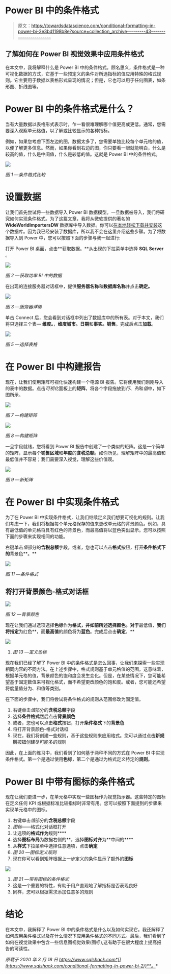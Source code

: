 # Power BI 中的条件格式

> 原文：<https://towardsdatascience.com/conditional-formatting-in-power-bi-3e3bd1198b8e?source=collection_archive---------43----------------------->

## 了解如何在 Power BI 视觉效果中应用条件格式

在本文中，我将解释什么是 Power BI 中的条件格式。顾名思义，条件格式是一种可视化数据的方式，它基于一些预定义的条件对所选指标的值应用特殊的格式规则。它主要用于数据以表格形式呈现的情况；但是，它也可以用于任何图表，如条形图、折线图等。

# Power BI 中的条件格式是什么？

当有大量数据以表格形式表示时，乍一看很难理解哪个值更高或更低。通常，您需要深入观察单元格值，以了解或比较显示的各种指标。

例如，如果您考虑下面左边的图，数据太多了，您需要单独比较每个单元格的值，以便了解更多信息。然而，如果你看到右边的图，你只要看一眼就能明白，什么是较高的值，什么是中间值，什么是较低的值。这就是 Power BI 中的条件格式。

![](img/b94c24a3a02fce9e331b4b047e52ed19.png)

*图 1 —条件格式比较*

# 设置数据

让我们首先尝试将一些数据导入 Power BI 数据模型。一旦数据被导入，我们将研究如何实现条件格式。为了这篇文章，我将从微软提供的著名的 **WideWorldImportersDW** 数据库中导入数据。你可以[在本地轻松下载并安装](https://docs.microsoft.com/en-us/sql/samples/wide-world-importers-dw-install-configure?view=sql-server-ver15)这个数据库。因为我已经安装了数据库，所以我不会在这里介绍这些步骤。为了将数据导入到 Power 中，您可以按照下面的步骤与我一起进行:

打开 Power BI 桌面，点击**获取数据。**从出现的下拉菜单中选择 **SQL Server** 。

![](img/a0df3bf5c0c7e242063311aca92624fb.png)

*图 2 —获取功率 BI 中的数据*

在出现的连接服务器对话框中，提供**服务器名称**和**数据库名称**并点击**确定。**

![](img/34ae58bf623eee5f5ca7bd623c103b49.png)

*图 3 —服务器详情*

单击 Connect 后，您会看到对话框中列出了数据库中的所有表。对于本文，我们将只选择三个表— **维度。**，**维度城市。日期**和**事实。销售**。完成后点击**加载**。

![](img/f32535e57c716390fd8cb7349f6253c9.png)

*图 5 —选择表格*

# 在 Power BI 中构建报告

现在，让我们使用矩阵可视化快速构建一个电源 BI 报告。它将使用我们刚刚导入的表中的数据。点击*可视化*面板上的**矩阵**，将各个字段拖放到*行*、*列*和*值*中，如下图所示。

![](img/74fa15ef8ff17da56a74fe9ef2cad333.png)

*图 7 —构建矩阵*

![](img/6df80661a0eaf444a53e5ec5cd1d907d.png)

*图 8 —构建矩阵*

一旦字段就绪，您将看到 Power BI 报告中创建了一个类似的矩阵。这是一个简单的矩阵，显示每个**销售区域**和**年度**的**含税总额**。如你所见，理解矩阵中的最高值和最低值并不容易；我们需要深入视觉，理解这些价值观。

![](img/092da1d5bac4193a6c9579394c157086.png)

*图 9 —新矩阵*

# 在 Power BI 中实现条件格式

为了在 Power BI 中实现条件格式，让我们继续定义我们想要可视化的规则。让我们考虑一下，我们将根据每个单元格保存的值来更改单元格的背景颜色。例如，具有最低值的单元格将具有红色的背景色，而最高值将以蓝色突出显示。您可以按照下面的步骤来实现相同的功能。

右键单击*值*部分的**含税总额**字段。或者，您也可以点击**格式**按钮，打开**条件格式下的**背景色**。**

![](img/b7f6282b4b6cd97da94f9f750719a783.png)

*图 11 —条件格式*

## 将打开背景颜色-格式对话框

![](img/32e204edb805a67eeffe4ba8cb4fb5ca.png)

*图 12 —背景颜色*

现在让我们通过选项选择**色标**作为**格式，并如前所述选择颜色。对于**最低值，**我们将指定**为红色**，而**最高值**的颜色将为**蓝色**。完成后点击**确定**。**

![](img/c66b697fde49b02b62ae89d9de76ece9.png)

1.  *图 13 —定义色标*

现在我们已经了解了 Power BI 中的条件格式是怎么回事，让我们来探索一些实现相同内容的不同方法。在上述步骤中，格式规则基于单元格值的范围。这意味着，根据单元格的值，背景颜色的饱和度会发生变化。但是，在某些情况下，您可能希望基于固定数值来可视化格式，而不希望更改颜色的饱和度。或者，您可能还希望将度量值分为、和值等类别。

在下面的步骤中，我们将尝试将条件格式的规则从范围修改为固定值。

1.  右键单击*值*部分的**含税总额**字段
2.  选择**条件格式**然后点击**背景颜色**
3.  或者，您也可以点击**格式**按钮，打开**条件格式**下的**背景色**
4.  将打开背景颜色-格式对话框
5.  现在，我们将创建一些规则，基于这些规则来应用格式。您可以通过点击**新规则**按钮创建尽可能多的规则

因此，在上面的练习中，我们看到了如何基于两种不同的方式在 Power BI 中实现条件格式。第一个是通过使用**色标**，第二个是通过为格式定义特定的**规则**。

# Power BI 中带有图标的条件格式

现在让我们更进一步，在单元格中实现一些图标作为视觉指示器。这些特定的图标在定义任何 KPI 或根据标准比较指标时非常有用。您可以按照下面提到的步骤来实现单元格中的图标。

1.  右键单击*值*部分的**含税总额**字段
2.  *图标*——格式化对话框打开
3.  让选项的**格式作为**规则****
4.  选择**图标布局**为数据右侧的**，选择**图标对齐**为**中间的****
5.  从**样式**下拉菜单中选择任意选项，点击**确定**
6.  *图 20 —图标定义规则*
7.  现在你可以看到矩阵根据上一步定义的条件显示了额外的**图标**

![](img/8f10e2791a67a00261104669fcd357f8.png)

1.  *图 21 —带有图标的条件格式*
2.  这是一个重要的特性，有助于用户直观地了解指标是否表现良好
3.  同样，您可以根据需求添加任意多的规则

# 结论

在本文中，我解释了 Power BI 中的条件格式是什么以及如何实现它。我还解释了如何应用条件格式以及在什么情况下应用条件格式的不同方式。最后，我们看到了如何在视觉效果中包含一些信息图视觉效果(图标),这有助于在很大程度上提高报告的可读性。

*原载于 2020 年 3 月 18 日 https://www.sqlshack.com*[](https://www.sqlshack.com/conditional-formatting-in-power-bi-2/)**。**